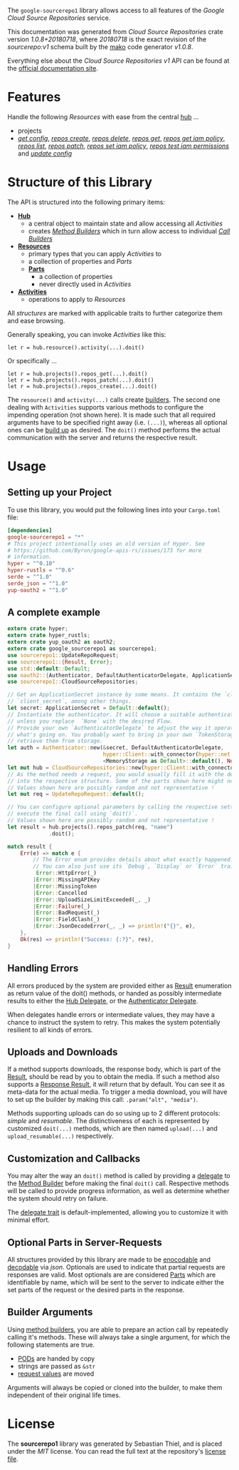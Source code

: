 <!---
DO NOT EDIT !
This file was generated automatically from 'src/mako/api/README.md.mako'
DO NOT EDIT !
-->
The `google-sourcerepo1` library allows access to all features of the *Google Cloud Source Repositories* service.

This documentation was generated from *Cloud Source Repositories* crate version *1.0.8+20180718*, where *20180718* is the exact revision of the *sourcerepo:v1* schema built by the [mako](http://www.makotemplates.org/) code generator *v1.0.8*.

Everything else about the *Cloud Source Repositories* *v1* API can be found at the
[official documentation site](https://cloud.google.com/source-repositories/docs/apis).
# Features

Handle the following *Resources* with ease from the central [hub](https://docs.rs/google-sourcerepo1/1.0.8+20180718/google_sourcerepo1/struct.CloudSourceRepositories.html) ... 

* projects
 * [*get config*](https://docs.rs/google-sourcerepo1/1.0.8+20180718/google_sourcerepo1/struct.ProjectGetConfigCall.html), [*repos create*](https://docs.rs/google-sourcerepo1/1.0.8+20180718/google_sourcerepo1/struct.ProjectRepoCreateCall.html), [*repos delete*](https://docs.rs/google-sourcerepo1/1.0.8+20180718/google_sourcerepo1/struct.ProjectRepoDeleteCall.html), [*repos get*](https://docs.rs/google-sourcerepo1/1.0.8+20180718/google_sourcerepo1/struct.ProjectRepoGetCall.html), [*repos get iam policy*](https://docs.rs/google-sourcerepo1/1.0.8+20180718/google_sourcerepo1/struct.ProjectRepoGetIamPolicyCall.html), [*repos list*](https://docs.rs/google-sourcerepo1/1.0.8+20180718/google_sourcerepo1/struct.ProjectRepoListCall.html), [*repos patch*](https://docs.rs/google-sourcerepo1/1.0.8+20180718/google_sourcerepo1/struct.ProjectRepoPatchCall.html), [*repos set iam policy*](https://docs.rs/google-sourcerepo1/1.0.8+20180718/google_sourcerepo1/struct.ProjectRepoSetIamPolicyCall.html), [*repos test iam permissions*](https://docs.rs/google-sourcerepo1/1.0.8+20180718/google_sourcerepo1/struct.ProjectRepoTestIamPermissionCall.html) and [*update config*](https://docs.rs/google-sourcerepo1/1.0.8+20180718/google_sourcerepo1/struct.ProjectUpdateConfigCall.html)




# Structure of this Library

The API is structured into the following primary items:

* **[Hub](https://docs.rs/google-sourcerepo1/1.0.8+20180718/google_sourcerepo1/struct.CloudSourceRepositories.html)**
    * a central object to maintain state and allow accessing all *Activities*
    * creates [*Method Builders*](https://docs.rs/google-sourcerepo1/1.0.8+20180718/google_sourcerepo1/trait.MethodsBuilder.html) which in turn
      allow access to individual [*Call Builders*](https://docs.rs/google-sourcerepo1/1.0.8+20180718/google_sourcerepo1/trait.CallBuilder.html)
* **[Resources](https://docs.rs/google-sourcerepo1/1.0.8+20180718/google_sourcerepo1/trait.Resource.html)**
    * primary types that you can apply *Activities* to
    * a collection of properties and *Parts*
    * **[Parts](https://docs.rs/google-sourcerepo1/1.0.8+20180718/google_sourcerepo1/trait.Part.html)**
        * a collection of properties
        * never directly used in *Activities*
* **[Activities](https://docs.rs/google-sourcerepo1/1.0.8+20180718/google_sourcerepo1/trait.CallBuilder.html)**
    * operations to apply to *Resources*

All *structures* are marked with applicable traits to further categorize them and ease browsing.

Generally speaking, you can invoke *Activities* like this:

```Rust,ignore
let r = hub.resource().activity(...).doit()
```

Or specifically ...

```ignore
let r = hub.projects().repos_get(...).doit()
let r = hub.projects().repos_patch(...).doit()
let r = hub.projects().repos_create(...).doit()
```

The `resource()` and `activity(...)` calls create [builders][builder-pattern]. The second one dealing with `Activities` 
supports various methods to configure the impending operation (not shown here). It is made such that all required arguments have to be 
specified right away (i.e. `(...)`), whereas all optional ones can be [build up][builder-pattern] as desired.
The `doit()` method performs the actual communication with the server and returns the respective result.

# Usage

## Setting up your Project

To use this library, you would put the following lines into your `Cargo.toml` file:

```toml
[dependencies]
google-sourcerepo1 = "*"
# This project intentionally uses an old version of Hyper. See
# https://github.com/Byron/google-apis-rs/issues/173 for more
# information.
hyper = "^0.10"
hyper-rustls = "^0.6"
serde = "^1.0"
serde_json = "^1.0"
yup-oauth2 = "^1.0"
```

## A complete example

```Rust
extern crate hyper;
extern crate hyper_rustls;
extern crate yup_oauth2 as oauth2;
extern crate google_sourcerepo1 as sourcerepo1;
use sourcerepo1::UpdateRepoRequest;
use sourcerepo1::{Result, Error};
use std::default::Default;
use oauth2::{Authenticator, DefaultAuthenticatorDelegate, ApplicationSecret, MemoryStorage};
use sourcerepo1::CloudSourceRepositories;

// Get an ApplicationSecret instance by some means. It contains the `client_id` and 
// `client_secret`, among other things.
let secret: ApplicationSecret = Default::default();
// Instantiate the authenticator. It will choose a suitable authentication flow for you, 
// unless you replace  `None` with the desired Flow.
// Provide your own `AuthenticatorDelegate` to adjust the way it operates and get feedback about 
// what's going on. You probably want to bring in your own `TokenStorage` to persist tokens and
// retrieve them from storage.
let auth = Authenticator::new(&secret, DefaultAuthenticatorDelegate,
                              hyper::Client::with_connector(hyper::net::HttpsConnector::new(hyper_rustls::TlsClient::new())),
                              <MemoryStorage as Default>::default(), None);
let mut hub = CloudSourceRepositories::new(hyper::Client::with_connector(hyper::net::HttpsConnector::new(hyper_rustls::TlsClient::new())), auth);
// As the method needs a request, you would usually fill it with the desired information
// into the respective structure. Some of the parts shown here might not be applicable !
// Values shown here are possibly random and not representative !
let mut req = UpdateRepoRequest::default();

// You can configure optional parameters by calling the respective setters at will, and
// execute the final call using `doit()`.
// Values shown here are possibly random and not representative !
let result = hub.projects().repos_patch(req, "name")
             .doit();

match result {
    Err(e) => match e {
        // The Error enum provides details about what exactly happened.
        // You can also just use its `Debug`, `Display` or `Error` traits
         Error::HttpError(_)
        |Error::MissingAPIKey
        |Error::MissingToken
        |Error::Cancelled
        |Error::UploadSizeLimitExceeded(_, _)
        |Error::Failure(_)
        |Error::BadRequest(_)
        |Error::FieldClash(_)
        |Error::JsonDecodeError(_, _) => println!("{}", e),
    },
    Ok(res) => println!("Success: {:?}", res),
}

```
## Handling Errors

All errors produced by the system are provided either as [Result](https://docs.rs/google-sourcerepo1/1.0.8+20180718/google_sourcerepo1/enum.Result.html) enumeration as return value of 
the doit() methods, or handed as possibly intermediate results to either the 
[Hub Delegate](https://docs.rs/google-sourcerepo1/1.0.8+20180718/google_sourcerepo1/trait.Delegate.html), or the [Authenticator Delegate](https://docs.rs/yup-oauth2/*/yup_oauth2/trait.AuthenticatorDelegate.html).

When delegates handle errors or intermediate values, they may have a chance to instruct the system to retry. This 
makes the system potentially resilient to all kinds of errors.

## Uploads and Downloads
If a method supports downloads, the response body, which is part of the [Result](https://docs.rs/google-sourcerepo1/1.0.8+20180718/google_sourcerepo1/enum.Result.html), should be
read by you to obtain the media.
If such a method also supports a [Response Result](https://docs.rs/google-sourcerepo1/1.0.8+20180718/google_sourcerepo1/trait.ResponseResult.html), it will return that by default.
You can see it as meta-data for the actual media. To trigger a media download, you will have to set up the builder by making
this call: `.param("alt", "media")`.

Methods supporting uploads can do so using up to 2 different protocols: 
*simple* and *resumable*. The distinctiveness of each is represented by customized 
`doit(...)` methods, which are then named `upload(...)` and `upload_resumable(...)` respectively.

## Customization and Callbacks

You may alter the way an `doit()` method is called by providing a [delegate](https://docs.rs/google-sourcerepo1/1.0.8+20180718/google_sourcerepo1/trait.Delegate.html) to the 
[Method Builder](https://docs.rs/google-sourcerepo1/1.0.8+20180718/google_sourcerepo1/trait.CallBuilder.html) before making the final `doit()` call. 
Respective methods will be called to provide progress information, as well as determine whether the system should 
retry on failure.

The [delegate trait](https://docs.rs/google-sourcerepo1/1.0.8+20180718/google_sourcerepo1/trait.Delegate.html) is default-implemented, allowing you to customize it with minimal effort.

## Optional Parts in Server-Requests

All structures provided by this library are made to be [enocodable](https://docs.rs/google-sourcerepo1/1.0.8+20180718/google_sourcerepo1/trait.RequestValue.html) and 
[decodable](https://docs.rs/google-sourcerepo1/1.0.8+20180718/google_sourcerepo1/trait.ResponseResult.html) via *json*. Optionals are used to indicate that partial requests are responses 
are valid.
Most optionals are are considered [Parts](https://docs.rs/google-sourcerepo1/1.0.8+20180718/google_sourcerepo1/trait.Part.html) which are identifiable by name, which will be sent to 
the server to indicate either the set parts of the request or the desired parts in the response.

## Builder Arguments

Using [method builders](https://docs.rs/google-sourcerepo1/1.0.8+20180718/google_sourcerepo1/trait.CallBuilder.html), you are able to prepare an action call by repeatedly calling it's methods.
These will always take a single argument, for which the following statements are true.

* [PODs][wiki-pod] are handed by copy
* strings are passed as `&str`
* [request values](https://docs.rs/google-sourcerepo1/1.0.8+20180718/google_sourcerepo1/trait.RequestValue.html) are moved

Arguments will always be copied or cloned into the builder, to make them independent of their original life times.

[wiki-pod]: http://en.wikipedia.org/wiki/Plain_old_data_structure
[builder-pattern]: http://en.wikipedia.org/wiki/Builder_pattern
[google-go-api]: https://github.com/google/google-api-go-client

# License
The **sourcerepo1** library was generated by Sebastian Thiel, and is placed 
under the *MIT* license.
You can read the full text at the repository's [license file][repo-license].

[repo-license]: https://github.com/Byron/google-apis-rsblob/master/LICENSE.md
